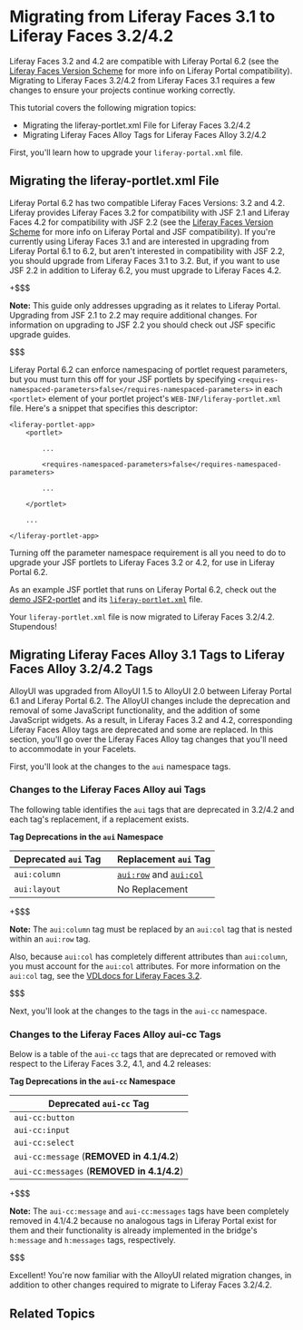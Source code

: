 # Migrating from Liferay Faces 3.1 to Liferay Faces 3.2/4.2 [](id=migrating-from-liferay-faces-3-1-to-liferay-faces-3-2-4-2)

Liferay Faces 3.2 and 4.2 are compatible with Liferay Portal 6.2 (see the
[Liferay Faces Version Scheme](/develop/tutorials/-/knowledge_base/6-2/understanding-the-liferay-faces-version-scheme)
for more info on Liferay Portal compatibility). Migrating to Liferay Faces
3.2/4.2 from Liferay Faces 3.1 requires a few changes to ensure your projects
continue working correctly. 

This tutorial covers the following migration topics:

- Migrating the liferay-portlet.xml File for Liferay Faces 3.2/4.2
- Migrating Liferay Faces Alloy Tags for Liferay Faces Alloy 3.2/4.2

First, you'll learn how to upgrade your `liferay-portal.xml` file. 

## Migrating the liferay-portlet.xml File [](id=migrating-the-liferay-portlet-xml-file)

Liferay Portal 6.2 has two compatible Liferay Faces Versions: 3.2 and 4.2.
Liferay provides Liferay Faces 3.2 for compatibility with JSF 2.1 and Liferay
Faces 4.2 for compatibility with JSF 2.2 (see the [Liferay Faces Version
Scheme](/develop/tutorials/-/knowledge_base/6-2/understanding-the-liferay-faces-version-scheme)
for more info on Liferay Portal and JSF compatibility). If you're currently
using Liferay Faces 3.1 and are interested in upgrading from Liferay Portal 6.1
to 6.2, but aren't interested in compatibility with JSF 2.2, you should upgrade
from Liferay Faces 3.1 to 3.2. But, if you want to use JSF 2.2 in addition to
Liferay 6.2, you must upgrade to Liferay Faces 4.2. 

<!-- Verify above link is correct, once Liferay Faces tutorials are published to
dev.liferay.com -Cody -->

+$$$

**Note:** This guide only addresses upgrading as it relates to Liferay Portal.
Upgrading from JSF 2.1 to 2.2 may require additional changes. For information on
upgrading to JSF 2.2 you should check out JSF specific upgrade guides. 

$$$

Liferay Portal 6.2 can enforce namespacing of portlet request parameters, but
you must turn this off for your JSF portlets by specifying
`<requires-namespaced-parameters>false</requires-namespaced-parameters>` in each
`<portlet>` element of your portlet project's `WEB-INF/liferay-portlet.xml`
file. Here's a snippet that specifies this descriptor: 

    <liferay-portlet-app>
        <portlet>

            ...

            <requires-namespaced-parameters>false</requires-namespaced-parameters>

            ...

        </portlet>

        ...

    </liferay-portlet-app>

Turning off the parameter namespace requirement is all you need to do to upgrade
your JSF portlets to Liferay Faces 3.2 or 4.2, for use in Liferay Portal 6.2. 

As an example JSF portlet that runs on Liferay Portal 6.2, check out the
[demo JSF2-portlet](https://github.com/liferay/liferay-faces/blob/3.2.x/demos/bridge/jsf2-portlet)
and its 
[`liferay-portlet.xml`](https://github.com/liferay/liferay-faces/blob/3.2.x/demos/bridge/jsf2-portlet/src/main/webapp/WEB-INF/liferay-portlet.xml)
file. 

Your `liferay-portlet.xml` file is now migrated to Liferay Faces 3.2/4.2.
Stupendous! 

## Migrating Liferay Faces Alloy 3.1 Tags to Liferay Faces Alloy 3.2/4.2 Tags [](id=migrating-liferay-faces-alloy-3-1-tags-to-liferay-faces-alloy-3-2-4-2-tags)

AlloyUI was upgraded from AlloyUI 1.5 to AlloyUI 2.0 between Liferay Portal 6.1
and Liferay Portal 6.2. The AlloyUI changes include the deprecation and removal
of some JavaScript functionality, and the addition of some JavaScript widgets.
As a result, in Liferay Faces 3.2 and 4.2, corresponding Liferay Faces Alloy
tags are deprecated and some are replaced. In this section, you'll go over the
Liferay Faces Alloy tag changes that you'll need to accommodate in your
Facelets. 

First, you'll look at the changes to the `aui` namespace tags. 

### Changes to the Liferay Faces Alloy aui Tags [](id=changes-to-the-liferay-faces-alloy-aui-tags)

The following table identifies the `aui` tags that are deprecated in 3.2/4.2 and
each tag's replacement, if a replacement exists. 

**Tag Deprecations in the `aui` Namespace**

| Deprecated `aui` Tag&nbsp;&nbsp;&nbsp; | Replacement `aui` Tag |
|----------------------|-----------------------|
| `aui:column` | [`aui:row`](http://docs.liferay.com/faces/3.2/vdldoc/aui/row.html) and  [`aui:col`](http://docs.liferay.com/faces/3.2/vdldoc/aui/col.html) |
| `aui:layout` | No Replacement |

+$$$

**Note:** The `aui:column` tag must be replaced by an `aui:col` tag that is
nested within an `aui:row` tag.

Also, because `aui:col` has completely different attributes than `aui:column`,
you must account for the `aui:col` attributes. For more information on the
`aui:col` tag, see the [VDLdocs for Liferay Faces 3.2](http://docs.liferay.com/faces/3.2/vdldoc/). 

$$$

Next, you'll look at the changes to the tags in the `aui-cc` namespace. 

### Changes to the Liferay Faces Alloy aui-cc Tags [](id=changes-to-the-liferay-faces-alloy-aui-cc-tags)

Below is a table of the `aui-cc` tags that are deprecated or removed with
respect to the Liferay Faces 3.2, 4.1, and 4.2 releases: 

**Tag Deprecations in the `aui-cc` Namespace**

| Deprecated `aui-cc` Tag |
|-------------------------|
| `aui-cc:button` |
| `aui-cc:input` |
| `aui-cc:select` |
| `aui-cc:message` (**REMOVED in 4.1/4.2**) |
| `aui-cc:messages` (**REMOVED in 4.1/4.2**) |

+$$$

**Note:** The `aui-cc:message` and `aui-cc:messages` tags have been completely
removed in 4.1/4.2 because no analogous tags in Liferay Portal exist for them
and their functionality is already implemented in the bridge's `h:message` and
`h:messages` tags, respectively. 

$$$

Excellent! You're now familiar with the AlloyUI related migration changes, in
addition to other changes required to migrate to Liferay Faces 3.2/4.2.   

## Related Topics [](id=related-topics)

<!-- Add once JSF tutorials are finished. -Cody -->
